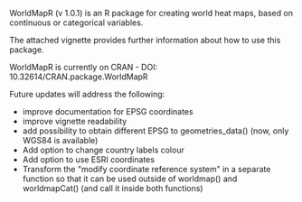WorldMapR (v 1.0.1) is an R package for creating world heat maps, based on continuous or categorical variables.

The attached vignette provides further information about how to use this package.

WorldMapR is currently on CRAN - DOI:	10.32614/CRAN.package.WorldMapR

Future updates will address the following:

- improve documentation for EPSG coordinates
- improve vignette readability
- add possibility to obtain different EPSG to geometries_data() (now, only WGS84 is available)
- Add option to change country labels colour
- Add option to use ESRI coordinates
- Transform the "modify coordinate reference system" in a separate function so that it can be used outside of worldmap() and worldmapCat() (and call it inside both functions)
